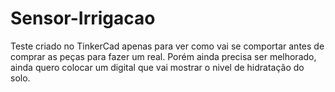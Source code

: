 # Sensor-Irrigacao
Teste criado no TinkerCad apenas para ver como vai se comportar antes de comprar as peças para fazer um real.
Porém ainda precisa ser melhorado, ainda quero colocar um digital que vai mostrar o nivel de hidratação do solo.
